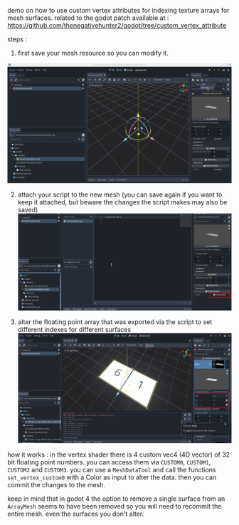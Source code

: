 demo on how to use custom vertex attributes for indexing texture arrays for mesh surfaces.
related to the godot patch available at :
https://github.com/thenegativehunter2/godot/tree/custom_vertex_attribute

steps :
1. first save your mesh resource so you can modify it.

![how to prepare your mesh](guide_pics/save_obj_as_mesh.png)

2. attach your script to the new mesh (you can save again if you want to keep it attached, but beware the changes the script makes may also be saved)
![attach your script](guide_pics/attach_script_to_mesh_resource.png)

3. alter the floating point array that was exported via the script to set different indexes for different surfaces
![how to use](guide_pics/how_to_use.png)

how it works :
in the vertex shader there is 4 custom vec4 (4D vector) of 32 bit floating point numbers. you can access them via `CUSTOM0`, `CUSTOM1`, `CUSTOM2` and `CUSTOM3`.
you can use a `MeshDataTool` and call the functions `set_vertex_custom0` with a Color as input to alter the data. then you can commit the changes to the mesh.

keep in mind that in godot 4 the option to remove a single surface from an `ArrayMesh` seems to have been removed so you will need to recommit the entire mesh. even the surfaces you don't alter.
